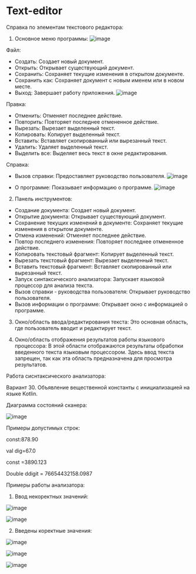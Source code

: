 # Text-editor
Справка по элементам текстового редактора:

1. Основное меню программы:
![image](https://github.com/YanaAnufrieva/Text-editor/assets/108725129/dc606193-0459-41bc-b673-24bfa9e1c382)


Файл:
- Создать: Создает новый документ.
- Открыть: Открывает существующий документ.
- Сохранить: Сохраняет текущие изменения в открытом документе.
- Сохранить как: Сохраняет документ с новым именем или в новом месте.
- Выход: Завершает работу приложения.
![image](https://github.com/YanaAnufrieva/Text-editor/assets/108725129/6c82535e-ac73-47c5-9076-e031dae875c5)


Правка:
- Отменить: Отменяет последнее действие.
- Повторить: Повторяет последнее отмененное действие.
- Вырезать: Вырезает выделенный текст.
- Копировать: Копирует выделенный текст.
- Вставить: Вставляет скопированный или вырезанный текст.
- Удалить: Удаляет выделенный текст.
- Выделить все: Выделяет весь текст в окне редактирования.
  
Справка:
- Вызов справки: Предоставляет руководство пользователя.
![image](https://github.com/YanaAnufrieva/Text-editor/assets/108725129/03fb0ee7-35fd-4b8d-997b-bd7fec398d60)

- О программе: Показывает информацию о программе.
![image](https://github.com/YanaAnufrieva/Text-editor/assets/108725129/54861cab-13f4-43a1-ab57-f1821bd308cc)

  
2. Панель инструментов:
- Создание документа: Создает новый документ.
- Открытие документа: Открывает существующий документ.
- Сохранение текущих изменений в документе: Сохраняет текущие изменения в открытом документе.
- Отмена изменений: Отменяет последнее действие.
- Повтор последнего изменения: Повторяет последнее отмененное действие.
- Копировать текстовый фрагмент: Копирует выделенный текст.
- Вырезать текстовый фрагмент: Вырезает выделенный текст.
- Вставить текстовый фрагмент: Вставляет скопированный или вырезанный текст.
- Запуск синтаксического анализатора: Запускает языковой процессор для анализа текста.
- Вызов справки - руководства пользователя: Открывает руководство пользователя.
- Вызов информации о программе: Открывает окно с информацией о программе.
  
3. Окно/область ввода/редактирования текста: Это основная область, где пользователь вводит и редактирует текст.

4. Окно/область отображения результатов работы языкового процессора: В этой области отображаются результаты обработки введенного текста языковым процессором. Здесь ввод текста запрещен, так как эта область предназначена для просмотра результатов.




Работа сиснтаксического анализатора:

Вариант 30. Объявление вещественной константы с инициализацией на языке Kotlin.

Диаграмма состояний сканера:

![image](https://github.com/YanaAnufrieva/Text-editor/assets/108725129/c3459f93-685c-4394-800e-7f007be2fa1b)


Примеры допустимых строк:

const:878.90

val dig=67.0

const =3890.123

Double ddigit = 76654432158.0987

Примеры работы анализатора:

1. Ввод некоректных значений:
   
![image](https://github.com/YanaAnufrieva/Text-editor/assets/108725129/e6057982-3050-4520-b666-b59346fdc488)

![image](https://github.com/YanaAnufrieva/Text-editor/assets/108725129/34ca9e0c-eea1-4ef8-a3c5-93950742f887)


2. Введены коректные значения:

![image](https://github.com/YanaAnufrieva/Text-editor/assets/108725129/009f9a76-0756-46f7-b348-4296ed431c41)

![image](https://github.com/YanaAnufrieva/Text-editor/assets/108725129/899ef9e4-d2a3-4c46-9a6b-5909afd8a0de)

![image](https://github.com/YanaAnufrieva/Text-editor/assets/108725129/481a7b03-174b-40da-b75c-51d2bf0bd795)







